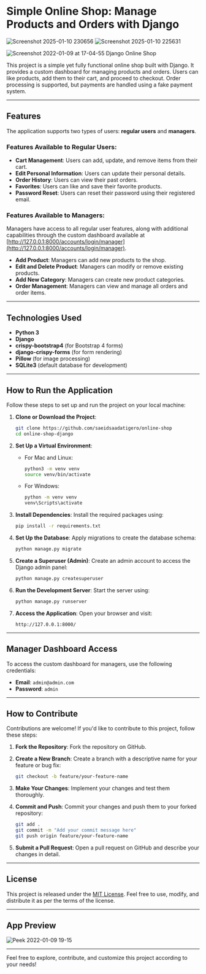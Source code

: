 # Simple Online Shop: Manage Products and Orders with Django
![Screenshot 2025-01-10 230656](https://github.com/user-attachments/assets/d1b57fdb-8a69-435e-965f-dc4b1d0bb86d)
![Screenshot 2025-01-10 225631](https://github.com/user-attachments/assets/7541f603-71d7-4707-8ba8-c79fe8aa7e80)


![Screenshot 2022-01-09 at 17-04-55 Django Online Shop](https://user-images.githubusercontent.com/71011395/148684469-79bfdb07-efa0-4dde-ad76-1f3277f833e6.png)


This project is a simple yet fully functional online shop built with Django. It provides a custom dashboard for managing products and orders. Users can like products, add them to their cart, and proceed to checkout. Order processing is supported, but payments are handled using a fake payment system.

---

## Features

The application supports two types of users: **regular users** and **managers**.

### Features Available to Regular Users:
- **Cart Management**: Users can add, update, and remove items from their cart.
- **Edit Personal Information**: Users can update their personal details.
- **Order History**: Users can view their past orders.
- **Favorites**: Users can like and save their favorite products.
- **Password Reset**: Users can reset their password using their registered email.

### Features Available to Managers:
Managers have access to all regular user features, along with additional capabilities through the custom dashboard available at [http://127.0.0.1:8000/accounts/login/manager](http://127.0.0.1:8000/accounts/login/manager).

- **Add Product**: Managers can add new products to the shop.
- **Edit and Delete Product**: Managers can modify or remove existing products.
- **Add New Category**: Managers can create new product categories.
- **Order Management**: Managers can view and manage all orders and order items.

---

## Technologies Used

- **Python 3**
- **Django**
- **crispy-bootstrap4** (for Bootstrap 4 forms)
- **django-crispy-forms** (for form rendering)
- **Pillow** (for image processing)
- **SQLite3** (default database for development)

---

## How to Run the Application

Follow these steps to set up and run the project on your local machine:

1. **Clone or Download the Project**:
   ```bash
   git clone https://github.com/saeidsaadatigero/online-shop
   cd online-shop-django
   ```

2. **Set Up a Virtual Environment**:
   - For Mac and Linux:
     ```bash
     python3 -m venv venv
     source venv/bin/activate
     ```
   - For Windows:
     ```bash
     python -m venv venv
     venv\Scripts\activate
     ```

3. **Install Dependencies**:
   Install the required packages using:
   ```bash
   pip install -r requirements.txt
   ```

4. **Set Up the Database**:
   Apply migrations to create the database schema:
   ```bash
   python manage.py migrate
   ```

5. **Create a Superuser (Admin)**:
   Create an admin account to access the Django admin panel:
   ```bash
   python manage.py createsuperuser
   ```

6. **Run the Development Server**:
   Start the server using:
   ```bash
   python manage.py runserver
   ```

7. **Access the Application**:
   Open your browser and visit:
   ```
   http://127.0.0.1:8000/
   ```

---

## Manager Dashboard Access

To access the custom dashboard for managers, use the following credentials:
- **Email**: `admin@admin.com`
- **Password**: `admin`

---

## How to Contribute

Contributions are welcome! If you'd like to contribute to this project, follow these steps:

1. **Fork the Repository**:
   Fork the repository on GitHub.

2. **Create a New Branch**:
   Create a branch with a descriptive name for your feature or bug fix:
   ```bash
   git checkout -b feature/your-feature-name
   ```

3. **Make Your Changes**:
   Implement your changes and test them thoroughly.

4. **Commit and Push**:
   Commit your changes and push them to your forked repository:
   ```bash
   git add .
   git commit -m "Add your commit message here"
   git push origin feature/your-feature-name
   ```

5. **Submit a Pull Request**:
   Open a pull request on GitHub and describe your changes in detail.

---

## License

This project is released under the [MIT License](LICENSE). Feel free to use, modify, and distribute it as per the terms of the license.

---

## App Preview

![Peek 2022-01-09 19-15](https://user-images.githubusercontent.com/71011395/148689722-6ceacc8f-81b7-48e0-a258-9d4e543d1e7c.gif)

---

Feel free to explore, contribute, and customize this project according to your needs!
